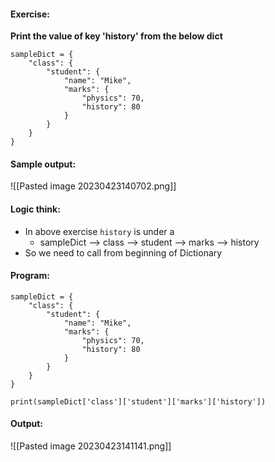 #### Exercise:
**Print the value of key 'history' from the below dict**
```
sampleDict = {
    "class": {
        "student": {
            "name": "Mike",
            "marks": {
                "physics": 70,
                "history": 80
            }
        }
    }
}
```

#### Sample output:

![[Pasted image 20230423140702.png]]

#### Logic think:
* In above exercise `history` is under a 
	* sampleDict --> class --> student --> marks --> history
*  So we need to call from beginning of Dictionary

#### Program:

```
sampleDict = {
    "class": {
        "student": {
            "name": "Mike",
            "marks": {
                "physics": 70,
                "history": 80
            }
        }
    }
}

print(sampleDict['class']['student']['marks']['history'])
```

#### Output:

![[Pasted image 20230423141141.png]]

